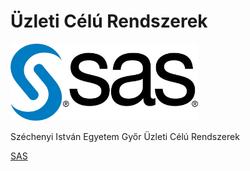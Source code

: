 # Üzleti Célú Rendszerek

<img src="https://raw.githubusercontent.com/MrHumanRebel/sze_uzleti_celu_rendszerek/main/docs/sas.jpg" alt="Uzleti" width="300" height="123">


Széchenyi István Egyetem Győr Üzleti Célú Rendszerek

[SAS](https://welcome.oda.sas.com/home)
